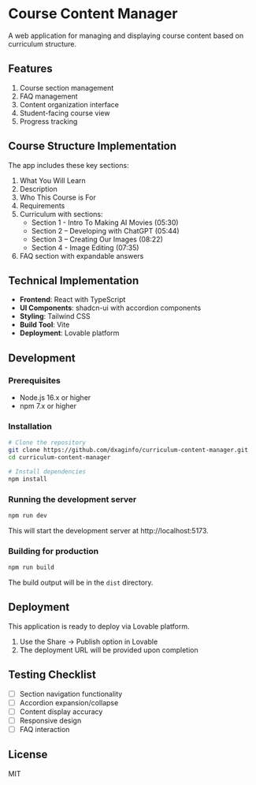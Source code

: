 # Course Content Manager

A web application for managing and displaying course content based on curriculum structure.

## Features

1. Course section management
2. FAQ management
3. Content organization interface
4. Student-facing course view
5. Progress tracking

## Course Structure Implementation

The app includes these key sections:

1. What You Will Learn
2. Description
3. Who This Course is For
4. Requirements
5. Curriculum with sections:
   - Section 1 - Intro To Making AI Movies (05:30)
   - Section 2 – Developing with ChatGPT (05:44)
   - Section 3 – Creating Our Images (08:22)
   - Section 4 - Image Editing (07:35)
6. FAQ section with expandable answers

## Technical Implementation

- **Frontend**: React with TypeScript
- **UI Components**: shadcn-ui with accordion components
- **Styling**: Tailwind CSS
- **Build Tool**: Vite
- **Deployment**: Lovable platform

## Development

### Prerequisites

- Node.js 16.x or higher
- npm 7.x or higher

### Installation

```bash
# Clone the repository
git clone https://github.com/dxaginfo/curriculum-content-manager.git
cd curriculum-content-manager

# Install dependencies
npm install
```

### Running the development server

```bash
npm run dev
```

This will start the development server at http://localhost:5173.

### Building for production

```bash
npm run build
```

The build output will be in the `dist` directory.

## Deployment

This application is ready to deploy via Lovable platform.

1. Use the Share -> Publish option in Lovable
2. The deployment URL will be provided upon completion

## Testing Checklist

- [ ] Section navigation functionality
- [ ] Accordion expansion/collapse
- [ ] Content display accuracy
- [ ] Responsive design
- [ ] FAQ interaction

## License

MIT
